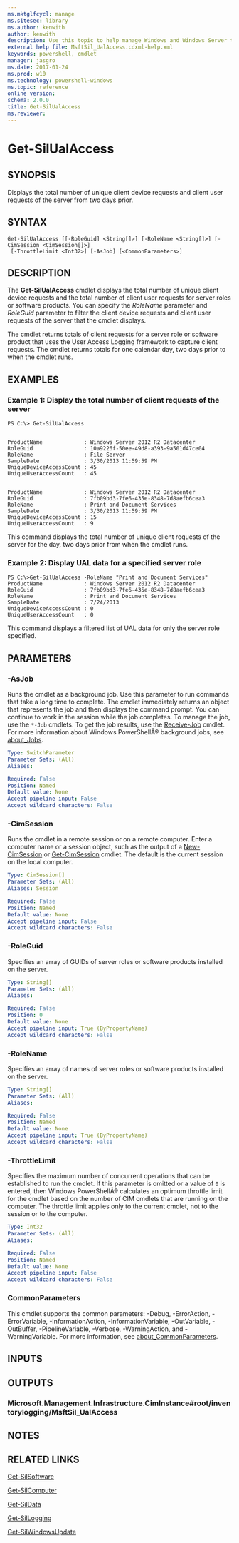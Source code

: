 ```yaml
---
ms.mktglfcycl: manage
ms.sitesec: library
ms.author: kenwith
author: kenwith
description: Use this topic to help manage Windows and Windows Server technologies with Windows PowerShell.
external help file: MsftSil_UalAccess.cdxml-help.xml
keywords: powershell, cmdlet
manager: jasgro
ms.date: 2017-01-24
ms.prod: w10
ms.technology: powershell-windows
ms.topic: reference
online version: 
schema: 2.0.0
title: Get-SilUalAccess
ms.reviewer:
---
```


# Get-SilUalAccess

## SYNOPSIS
Displays the total number of unique client device requests and client user requests of the server from two days prior.

## SYNTAX

```
Get-SilUalAccess [[-RoleGuid] <String[]>] [-RoleName <String[]>] [-CimSession <CimSession[]>]
 [-ThrottleLimit <Int32>] [-AsJob] [<CommonParameters>]
```

## DESCRIPTION
The **Get-SilUalAccess** cmdlet displays the total number of unique client device requests and the total number of client user requests for server roles or software products.
You can specify the *RoleName* parameter and *RoleGuid* parameter to filter the client device requests and client user requests of the server that the cmdlet displays.

The cmdlet returns totals of client requests for a server role or software product that uses the User Access Logging framework to capture client requests.
The cmdlet returns totals for one calendar day, two days prior to when the cmdlet runs.

## EXAMPLES

### Example 1: Display the total number of client requests of the server
```
PS C:\> Get-SilUalAccess


ProductName             : Windows Server 2012 R2 Datacenter
RoleGuid                : 10a9226f-50ee-49d8-a393-9a501d47ce04
RoleName                : File Server
SampleDate              : 3/30/2013 11:59:59 PM
UniqueDeviceAccessCount : 45
UniqueUserAccessCount   : 45


ProductName             : Windows Server 2012 R2 Datacenter
RoleGuid                : 7fb09bd3-7fe6-435e-8348-7d8aefb6cea3
RoleName                : Print and Document Services
SampleDate              : 3/30/2013 11:59:59 PM
UniqueDeviceAccessCount : 15
UniqueUserAccessCount   : 9
```

This command displays the total number of unique client requests of the server for the day, two days prior from when the cmdlet runs.

### Example 2: Display UAL data for a specified server role
```
PS C:\>Get-SilUalAccess -RoleName "Print and Document Services"
ProductName             : Windows Server 2012 R2 Datacenter
RoleGuid                : 7fb09bd3-7fe6-435e-8348-7d8aefb6cea3
RoleName                : Print and Document Services
SampleDate              : 7/24/2013
UniqueDeviceAccessCount : 0
UniqueUserAccessCount   : 0
```

This command displays a filtered list of UAL data for only the server role specified.

## PARAMETERS

### -AsJob
Runs the cmdlet as a background job.
Use this parameter to run commands that take a long time to complete. 
 The cmdlet immediately returns an object that represents the job and then displays the command prompt.
You can continue to work in the session while the job completes.
To manage the job, use the `*-Job` cmdlets.
To get the job results, use the [Receive-Job](http://go.microsoft.com/fwlink/?LinkID=113372) cmdlet. 
 For more information about Windows PowerShellÂ® background jobs, see [about_Jobs](http://go.microsoft.com/fwlink/?LinkID=113251).

```yaml
Type: SwitchParameter
Parameter Sets: (All)
Aliases: 

Required: False
Position: Named
Default value: None
Accept pipeline input: False
Accept wildcard characters: False
```

### -CimSession
Runs the cmdlet in a remote session or on a remote computer.
Enter a computer name or a session object, such as the output of a [New-CimSession](http://go.microsoft.com/fwlink/p/?LinkId=227967) or [Get-CimSession](http://go.microsoft.com/fwlink/p/?LinkId=227966) cmdlet.
The default is the current session on the local computer.

```yaml
Type: CimSession[]
Parameter Sets: (All)
Aliases: Session

Required: False
Position: Named
Default value: None
Accept pipeline input: False
Accept wildcard characters: False
```

### -RoleGuid
Specifies an array of GUIDs of server roles or software products installed on the server.

```yaml
Type: String[]
Parameter Sets: (All)
Aliases: 

Required: False
Position: 0
Default value: None
Accept pipeline input: True (ByPropertyName)
Accept wildcard characters: False
```

### -RoleName
Specifies an array of names of server roles or software products installed on the server.

```yaml
Type: String[]
Parameter Sets: (All)
Aliases: 

Required: False
Position: Named
Default value: None
Accept pipeline input: True (ByPropertyName)
Accept wildcard characters: False
```

### -ThrottleLimit
Specifies the maximum number of concurrent operations that can be established to run the cmdlet.
If this parameter is omitted or a value of `0` is entered, then Windows PowerShellÂ® calculates an optimum throttle limit for the cmdlet based on the number of CIM cmdlets that are running on the computer.
The throttle limit applies only to the current cmdlet, not to the session or to the computer.

```yaml
Type: Int32
Parameter Sets: (All)
Aliases: 

Required: False
Position: Named
Default value: None
Accept pipeline input: False
Accept wildcard characters: False
```

### CommonParameters
This cmdlet supports the common parameters: -Debug, -ErrorAction, -ErrorVariable, -InformationAction, -InformationVariable, -OutVariable, -OutBuffer, -PipelineVariable, -Verbose, -WarningAction, and -WarningVariable. For more information, see [about_CommonParameters](http://go.microsoft.com/fwlink/?LinkID=113216).

## INPUTS

## OUTPUTS

### Microsoft.Management.Infrastructure.CimInstance#root/inventorylogging/MsftSil_UalAccess

## NOTES

## RELATED LINKS

[Get-SilSoftware](./Get-SilSoftware.md)

[Get-SilComputer](./Get-SilComputer.md)

[Get-SilData](./Get-SilData.md)

[Get-SilLogging](./Get-SilLogging.md)

[Get-SilWindowsUpdate](./Get-SilWindowsUpdate.md)

